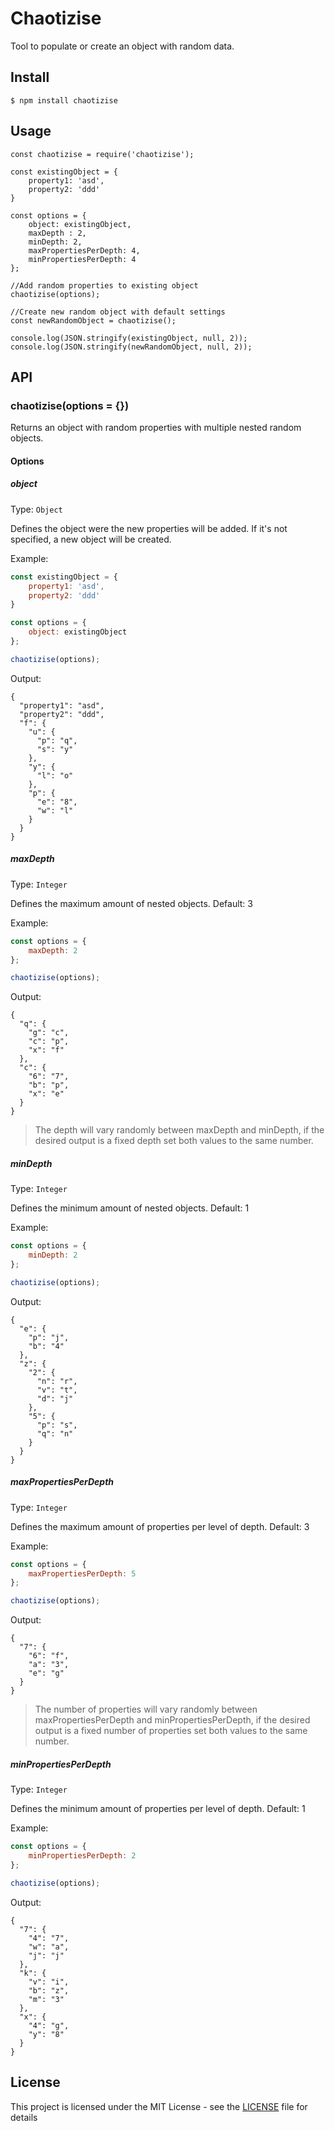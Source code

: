 # Chaotizise
Tool to populate or create an object with random data.

## Install
```
$ npm install chaotizise
```

## Usage
```
const chaotizise = require('chaotizise');

const existingObject = {
    property1: 'asd',
    property2: 'ddd'
}

const options = {
    object: existingObject,
    maxDepth : 2,
    minDepth: 2,
    maxPropertiesPerDepth: 4,
    minPropertiesPerDepth: 4
};

//Add random properties to existing object
chaotizise(options);

//Create new random object with default settings
const newRandomObject = chaotizise();

console.log(JSON.stringify(existingObject, null, 2));
console.log(JSON.stringify(newRandomObject, null, 2));
```

## API
### chaotizise(options = {})

Returns an object with random properties with multiple nested random objects.

#### Options
##### object
Type: `Object`

Defines the object were the new properties will be added. If it's not specified, a new object will be created.

Example:
```js
const existingObject = {
    property1: 'asd',
    property2: 'ddd'
}

const options = {
    object: existingObject
};

chaotizise(options);
```

Output:
```
{
  "property1": "asd",
  "property2": "ddd",
  "f": {
    "u": {
      "p": "q",
      "s": "y"
    },
    "y": {
      "l": "o"
    },
    "p": {
      "e": "8",
      "w": "l"
    }
  }
}
```

##### maxDepth
Type: `Integer`

Defines the maximum amount of nested objects.
Default: 3

Example:
```js
const options = {
    maxDepth: 2
};

chaotizise(options);
```

Output:
```
{
  "q": {
    "g": "c",
    "c": "p",
    "x": "f"
  },
  "c": {
    "6": "7",
    "b": "p",
    "x": "e"
  }
}
```

>The depth will vary randomly between maxDepth and minDepth, if the desired output is a fixed depth set both values to the same number.

##### minDepth
Type: `Integer`

Defines the minimum amount of nested objects.
Default: 1

Example:
```js
const options = {
    minDepth: 2
};

chaotizise(options);
```

Output:
```
{
  "e": {
    "p": "j",
    "b": "4"
  },
  "z": {
    "2": {
      "n": "r",
      "v": "t",
      "d": "j"
    },
    "5": {
      "p": "s",
      "q": "n"
    }
  }
}
```

##### maxPropertiesPerDepth
Type: `Integer`

Defines the maximum amount of properties per level of depth.
Default: 3

Example:
```js
const options = {
    maxPropertiesPerDepth: 5
};

chaotizise(options);
```

Output:
```
{
  "7": {
    "6": "f",
    "a": "3",
    "e": "g"
  }
}
```

>The number of properties will vary randomly between maxPropertiesPerDepth and minPropertiesPerDepth, if the desired output is a fixed number of properties set both values to the same number.

##### minPropertiesPerDepth
Type: `Integer`

Defines the minimum amount of properties per level of depth.
Default: 1

Example:
```js
const options = {
    minPropertiesPerDepth: 2
};

chaotizise(options);
```

Output:
```
{
  "7": {
    "4": "7",
    "w": "a",
    "j": "j"
  },
  "k": {
    "v": "i",
    "b": "z",
    "m": "3"
  },
  "x": {
    "4": "g",
    "y": "8"
  }
}
```

## License

This project is licensed under the MIT License - see the [LICENSE](LICENSE) file for details
